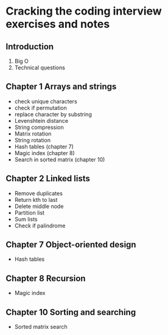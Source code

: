 # Cracking the coding interview exercises and notes

## Introduction

1. Big O
2. Technical questions

## Chapter 1 Arrays and strings

* check unique characters
* check if permutation
* replace character by substring
* Levenshtein distance
* String compression
* Matrix rotation
* String rotation
* Hash tables (chapter 7)
* Magic index (chapter 8)
* Search in sorted matrix (chapter 10)

## Chapter 2 Linked lists

* Remove duplicates
* Return kth to last
* Delete middle node
* Partition list
* Sum lists
* Check if palindrome

## Chapter 7 Object-oriented design

* Hash tables

## Chapter 8 Recursion

* Magic index

## Chapter 10 Sorting and searching

* Sorted matrix search